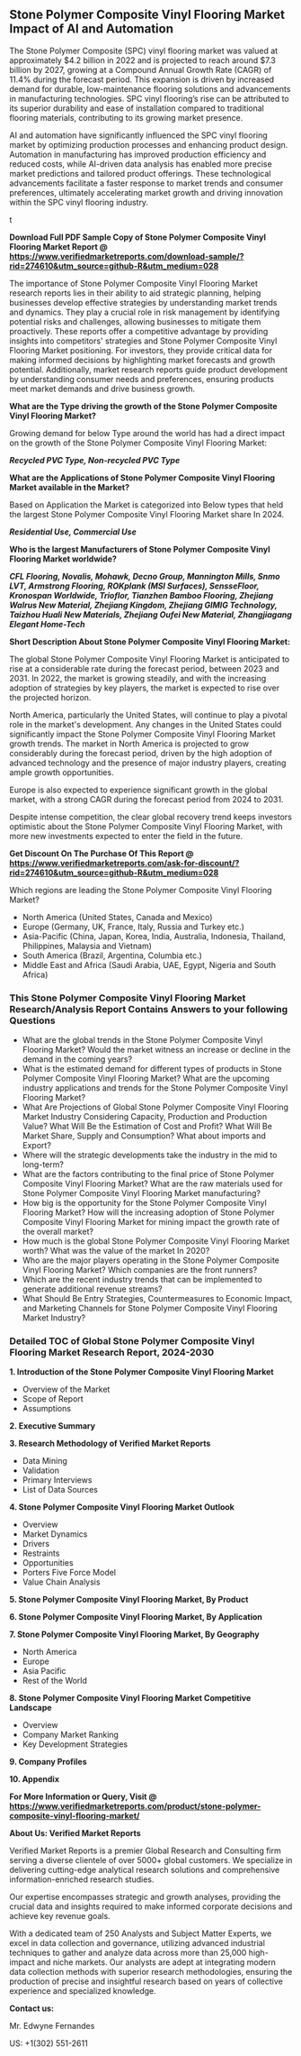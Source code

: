 <h2>Stone Polymer Composite Vinyl Flooring Market Impact of AI and Automation</h2><p>The Stone Polymer Composite (SPC) vinyl flooring market was valued at approximately $4.2 billion in 2022 and is projected to reach around $7.3 billion by 2027, growing at a Compound Annual Growth Rate (CAGR) of 11.4% during the forecast period. This expansion is driven by increased demand for durable, low-maintenance flooring solutions and advancements in manufacturing technologies. SPC vinyl flooring’s rise can be attributed to its superior durability and ease of installation compared to traditional flooring materials, contributing to its growing market presence.</p><p>AI and automation have significantly influenced the SPC vinyl flooring market by optimizing production processes and enhancing product design. Automation in manufacturing has improved production efficiency and reduced costs, while AI-driven data analysis has enabled more precise market predictions and tailored product offerings. These technological advancements facilitate a faster response to market trends and consumer preferences, ultimately accelerating market growth and driving innovation within the SPC vinyl flooring industry.</p>t</p><p id="" class=""><strong>Download Full PDF Sample Copy of Stone Polymer Composite Vinyl Flooring Market Report @ <a href="https://www.verifiedmarketreports.com/download-sample/?rid=274610&utm_source=github-R&utm_medium=028" target="_blank">https://www.verifiedmarketreports.com/download-sample/?rid=274610&utm_source=github-R&utm_medium=028</a></strong></p><p>The importance of&nbsp;Stone Polymer Composite Vinyl Flooring Market research reports lies in their ability to aid strategic planning, helping businesses develop effective strategies by understanding market trends and dynamics. They play a crucial role in risk management by identifying potential risks and challenges, allowing businesses to mitigate them proactively. These reports offer a competitive advantage by providing insights into competitors' strategies and Stone Polymer Composite Vinyl Flooring Market positioning. For investors, they provide critical data for making informed decisions by highlighting market forecasts and growth potential. Additionally, market research reports guide product development by understanding consumer needs and preferences, ensuring products meet market demands and drive business growth.</p><p><strong>What are the&nbsp;Type driving the growth of the Stone Polymer Composite Vinyl Flooring Market?</strong></p><p id="" class="">Growing demand for below Type around the world has had a direct impact on the growth of the Stone Polymer Composite Vinyl Flooring Market:</p><em><strong>Recycled PVC Type, Non-recycled PVC Type</strong></em></p><strong>What are the&nbsp;Applications&nbsp;of Stone Polymer Composite Vinyl Flooring Market available in the Market?</strong></p><p id="" class="">Based on Application the Market is categorized into Below types that held the largest Stone Polymer Composite Vinyl Flooring Market share In 2024.</p><em><strong>Residential Use, Commercial Use</strong></em></p><strong>Who is the largest Manufacturers of Stone Polymer Composite Vinyl Flooring Market worldwide?</strong></p><p><em><strong>CFL Flooring, Novalis, Mohawk, Decno Group, Mannington Mills, Snmo LVT, Armstrong Flooring, ROKplank (MSI Surfaces), SensseFloor, Kronospan Worldwide, Trioflor, Tianzhen Bamboo Flooring, Zhejiang Walrus New Material, Zhejiang Kingdom, Zhejiang GIMIG Technology, Taizhou Huali New Materials, Zhejiang Oufei New Material, Zhangjiagang Elegant Home-Tech</strong></em></p><p id="" class=""><strong>Short Description About Stone Polymer Composite Vinyl Flooring Market:</strong></p><p>The global Stone Polymer Composite Vinyl Flooring Market is anticipated to rise at a considerable rate during the forecast period, between 2023 and 2031. In 2022, the market is growing steadily, and with the increasing adoption of strategies by key players, the market is expected to rise over the projected horizon.</p><p>North America, particularly the United States, will continue to play a pivotal role in the market's development. Any changes in the United States could significantly impact the Stone Polymer Composite Vinyl Flooring Market growth trends. The market in North America is projected to grow considerably during the forecast period, driven by the high adoption of advanced technology and the presence of major industry players, creating ample growth opportunities.</p><p>Europe is also expected to experience significant growth in the global market, with a strong CAGR during the forecast period from 2024 to 2031.</p><p>Despite intense competition, the clear global recovery trend keeps investors optimistic about the Stone Polymer Composite Vinyl Flooring Market, with more new investments expected to enter the field in the future.</p><p id="" class=""><strong>Get Discount On The Purchase Of This Report @ <a href="https://www.verifiedmarketreports.com/ask-for-discount/?rid=274610&utm_source=github-R&utm_medium=028" target="_blank">https://www.verifiedmarketreports.com/ask-for-discount/?rid=274610&utm_source=github-R&utm_medium=028</a></strong></p>Which regions are leading the Stone Polymer Composite Vinyl Flooring Market?</p><ul><li>North America (United States, Canada and Mexico)</li><li>Europe (Germany, UK, France, Italy, Russia and Turkey etc.)</li><li>Asia-Pacific (China, Japan, Korea, India, Australia, Indonesia, Thailand, Philippines, Malaysia and Vietnam)</li><li>South America (Brazil, Argentina, Columbia etc.)</li><li>Middle East and Africa (Saudi Arabia, UAE, Egypt, Nigeria and South Africa)</li></ul><h3 id="" class="">This Stone Polymer Composite Vinyl Flooring Market Research/Analysis Report Contains Answers to your following Questions</h3><ul><li>What are the global trends in the Stone Polymer Composite Vinyl Flooring Market? Would the market witness an increase or decline in the demand in the coming years?</li><li>What is the estimated demand for different types of products in Stone Polymer Composite Vinyl Flooring Market? What are the upcoming industry applications and trends for the Stone Polymer Composite Vinyl Flooring Market?</li><li>What Are Projections of Global Stone Polymer Composite Vinyl Flooring Market Industry Considering Capacity, Production and Production Value? What Will Be the Estimation of Cost and Profit? What Will Be Market Share, Supply and Consumption? What about imports and Export?</li><li>Where will the strategic developments take the industry in the mid to long-term?</li><li>What are the factors contributing to the final price of Stone Polymer Composite Vinyl Flooring Market? What are the raw materials used for Stone Polymer Composite Vinyl Flooring Market manufacturing?</li><li>How big is the opportunity for the Stone Polymer Composite Vinyl Flooring Market? How will the increasing adoption of Stone Polymer Composite Vinyl Flooring Market for mining impact the growth rate of the overall market?</li><li>How much is the global Stone Polymer Composite Vinyl Flooring Market worth? What was the value of the market In 2020?</li><li>Who are the major players operating in the Stone Polymer Composite Vinyl Flooring Market? Which companies are the front runners?</li><li>Which are the recent industry trends that can be implemented to generate additional revenue streams?</li><li>What Should Be Entry Strategies, Countermeasures to Economic Impact, and Marketing Channels for Stone Polymer Composite Vinyl Flooring Market Industry?</li></ul><h3 id="" class="">Detailed TOC of Global Stone Polymer Composite Vinyl Flooring Market Research Report, 2024-2030</h3><p id="" class=""><strong>1. Introduction of the Stone Polymer Composite Vinyl Flooring Market</strong></p><ul><li>Overview of the Market</li><li>Scope of Report</li><li>Assumptions</li></ul><p id="" class=""><strong>2. Executive Summary</strong></p><p id="" class=""><strong>3. Research Methodology of Verified Market Reports</strong></p><ul><li>Data Mining</li><li>Validation</li><li>Primary Interviews</li><li>List of Data Sources</li></ul><p id="" class=""><strong>4. Stone Polymer Composite Vinyl Flooring Market Outlook</strong></p><ul><li>Overview</li><li>Market Dynamics</li><li>Drivers</li><li>Restraints</li><li>Opportunities</li><li>Porters Five Force Model</li><li>Value Chain Analysis</li></ul><p id="" class=""><strong>5. Stone Polymer Composite Vinyl Flooring Market, By Product</strong></p><p id="" class=""><strong>6. Stone Polymer Composite Vinyl Flooring Market, By Application</strong></p><p id="" class=""><strong>7. Stone Polymer Composite Vinyl Flooring Market, By Geography</strong></p><ul><li>North America</li><li>Europe</li><li>Asia Pacific</li><li>Rest of the World</li></ul><p id="" class=""><strong>8. Stone Polymer Composite Vinyl Flooring Market Competitive Landscape</strong></p><ul><li>Overview</li><li>Company Market Ranking</li><li>Key Development Strategies</li></ul><p id="" class=""><strong>9. Company Profiles</strong></p><p id="" class=""><strong>10. Appendix</strong></p><p id="" class=""><strong>For More Information or Query, Visit @ <a href="https://www.verifiedmarketreports.com/product/stone-polymer-composite-vinyl-flooring-market/" target="_blank">https://www.verifiedmarketreports.com/product/stone-polymer-composite-vinyl-flooring-market/</a></strong></p><p id="" class=""><strong>About Us: Verified Market Reports</strong></p><p id="" class="">Verified Market Reports is a premier Global Research and Consulting firm serving a diverse clientele of over 5000+ global customers. We specialize in delivering cutting-edge analytical research solutions and comprehensive information-enriched research studies.</p><p id="" class="">Our expertise encompasses strategic and growth analyses, providing the crucial data and insights required to make informed corporate decisions and achieve key revenue goals.</p><p id="" class="">With a dedicated team of 250 Analysts and Subject Matter Experts, we excel in data collection and governance, utilizing advanced industrial techniques to gather and analyze data across more than 25,000 high-impact and niche markets. Our analysts are adept at integrating modern data collection methods with superior research methodologies, ensuring the production of precise and insightful research based on years of collective experience and specialized knowledge.</p><p id="" class=""><strong>Contact us:</strong></p><p id="" class="">Mr. Edwyne Fernandes</p><p id="" class="">US: +1(302) 551-2611</p>